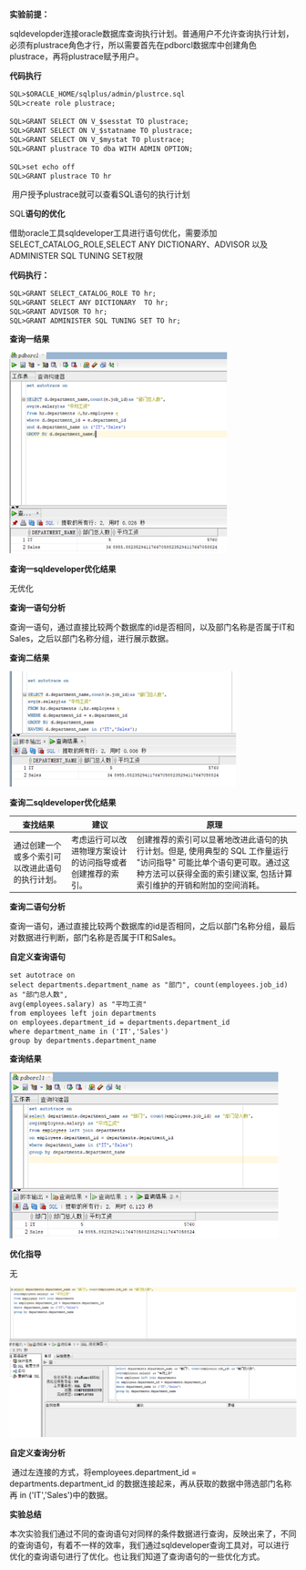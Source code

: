 **实验前提：**

​	sqldevelopder连接oracle数据库查询执行计划。普通用户不允许查询执行计划，必须有plustrace角色才行，所以需要首先在pdborcl数据库中创建角色plustrace，再将plustrace赋予用户。

**代码执行**

```mysql
SQL>$ORACLE_HOME/sqlplus/admin/plustrce.sql
SQL>create role plustrace;

SQL>GRANT SELECT ON V_$sesstat TO plustrace;
SQL>GRANT SELECT ON V_$statname TO plustrace;
SQL>GRANT SELECT ON V_$mystat TO plustrace;
SQL>GRANT plustrace TO dba WITH ADMIN OPTION;

SQL>set echo off
SQL>GRANT plustrace TO hr
```

​	用户授予plustrace就可以查看SQL语句的执行计划



SQL**语句的优化**

借助oracle工具sqldeveloper工具进行语句优化，需要添加SELECT_CATALOG_ROLE,SELECT ANY DICTIONARY、ADVISOR 以及 ADMINISTER SQL TUNING SET权限

**代码执行：**

```mysql
SQL>GRANT SELECT_CATALOG_ROLE TO hr;
SQL>GRANT SELECT ANY DICTIONARY  TO hr;
SQL>GRANT ADVISOR TO hr;
SQL>GRANT ADMINISTER SQL TUNING SET TO hr;
```



**查询一结果**

<img src=".\img\image-20210315084150170.png" alt="image-20210315084150170" style="zoom: 80%;" />

**查询一sqldeveloper优化结果**

无优化

**查询一语句分析**

​	查询一语句，通过直接比较两个数据库的id是否相同，以及部门名称是否属于IT和Sales，之后以部门名称分组，进行展示数据。



**查询二结果**

<img src=".\img\image-20210315084314184.png" alt="image-20210315084314184" style="zoom:80%;" />



**查询二sqldeveloper优化结果**

| 查找结果                                         | 建议                                                       | 原理                                                         |
| ------------------------------------------------ | ---------------------------------------------------------- | ------------------------------------------------------------ |
| 通过创建一个或多个索引可以改进此语句的执行计划。 | 考虑运行可以改进物理方案设计的访问指导或者创建推荐的索引。 | 创建推荐的索引可以显著地改进此语句的执行计划。但是, 使用典型的 SQL 工作量运行 "访问指导" 可能比单个语句更可取。通过这种方法可以获得全面的索引建议案, 包括计算索引维护的开销和附加的空间消耗。 |

**查询二语句分析**

​	查询一语句，通过直接比较两个数据库的id是否相同，之后以部门名称分组，最后对数据进行判断，部门名称是否属于IT和Sales。



**自定义查询语句**

```mysql
set autotrace on
select departments.department_name as "部门", count(employees.job_id) as "部门总人数",
avg(employees.salary) as "平均工资"
from employees left join departments 
on employees.department_id = departments.department_id 
where department_name in ('IT','Sales')
group by departments.department_name

```

**查询结果**

<img src=".\img\image-20210315100744868.png" alt="image-20210315100744868" style="zoom: 67%;" />

**优化指导**

无

<img src=".\img\image-20210315101051942.png" alt="image-20210315101051942" style="zoom: 50%;" />

**自定义查询分析**

​	通过左连接的方式，将employees.department_id = departments.department_id 的数据连接起来，再从获取的数据中筛选部门名称再 in ('IT','Sales')中的数据。

**实验总结**

​	本次实验我们通过不同的查询语句对同样的条件数据进行查询，反映出来了，不同的查询语句，有着不一样的效率，我们通过sqldeveloper查询工具对，可以进行优化的查询语句进行了优化。也让我们知道了查询语句的一些优化方式。

